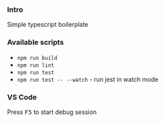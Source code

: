 ### Intro

Simple typescript boilerplate

### Available scripts
- `npm run build`
- `npm run lint`
- `npm run test`
- `npm run test -- --watch` - run jest in watch mode

### VS Code
Press <kbd>F5</kbd> to start debug session
